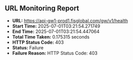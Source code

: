 ## URL Monitoring Report

- **URL:** https://api-gw1-prod1.fisglobal.com/gw/v1/health
- **Start Time:** 2025-07-01T03:21:54.271749
- **End Time:** 2025-07-01T03:21:54.447064
- **Total Time Taken:** 0.175315 seconds
- **HTTP Status Code:** 403
- **Status:** Failure
- **Failure Reason:** HTTP Status Code: 403
